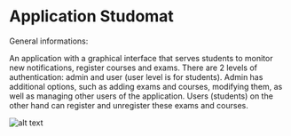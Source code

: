 # Application Studomat

General informations:

An application with a graphical interface that serves students to monitor new notifications, register
courses and exams. There are 2 levels of authentication: admin and user (user level is for students).
Admin has additional options, such as adding exams and courses, modifying them, as well as managing
other users of the application. Users (students) on the other hand can register and unregister 
these exams and courses.


![alt text](https://github.com/dlesko98/studomat-java-h2/blob/main/Studomat-1.png?raw=true)
